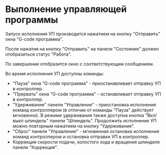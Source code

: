 # Выполнение управляющей программы

Запуск исполнения УП производится нажатием на кнопку "Отправить" окна "G-code программа".

После нажатия на кнопку "Отправить" на панели "Состояние" должен отобразиться статус "Работа".

По завершении отобразится окно с соответствующим сообщением.

Во время исполнения УП доступны команды:

- "Пауза" окна "G-code программа" - приостанавливает отправку УП в контроллер.
- "Прервать" окна "G-code программа" - останавливает отправку УП в контроллер.
- "Удерживание" панели "Управление" - приостановка исполнения команд контроллером (в отличии от команды "Пауза" действует мгновенно). В режиме удерживания также доступна кнопка "Вкл/выкл шпиндель" панели "Шпиндель". Продолжить исполнение УП можно повторным нажатием на кнопку "Удерживание".
- "Сброс" панели "Управление" - мгновенная остановка исполнения команд контроллером и остановка отправки УП в контроллер.
- Коррекция скорости подачи, холостого хода и вращения шпинделя панели "Коррекция".